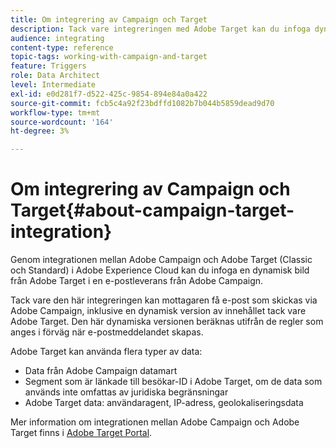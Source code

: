 ```yaml
---
title: Om integrering av Campaign och Target
description: Tack vare integreringen med Adobe Target kan du infoga dynamiska bilder som genererats av Adobe Target i dina Adobe Campaign-meddelanden.
audience: integrating
content-type: reference
topic-tags: working-with-campaign-and-target
feature: Triggers
role: Data Architect
level: Intermediate
exl-id: e0d281f7-d522-425c-9854-894e84a0a422
source-git-commit: fcb5c4a92f23bdffd1082b7b044b5859dead9d70
workflow-type: tm+mt
source-wordcount: '164'
ht-degree: 3%

---
```


# Om integrering av Campaign och Target{#about-campaign-target-integration}

Genom integrationen mellan Adobe Campaign och Adobe Target (Classic och Standard) i Adobe Experience Cloud kan du infoga en dynamisk bild från Adobe Target i en e-postleverans från Adobe Campaign.

Tack vare den här integreringen kan mottagaren få e-post som skickas via Adobe Campaign, inklusive en dynamisk version av innehållet tack vare Adobe Target. Den här dynamiska versionen beräknas utifrån de regler som anges i förväg när e-postmeddelandet skapas.

Adobe Target kan använda flera typer av data:

* Data från Adobe Campaign datamart
* Segment som är länkade till besökar-ID i Adobe Target, om de data som används inte omfattas av juridiska begränsningar
* Adobe Target data: användaragent, IP-adress, geolokaliseringsdata

Mer information om integrationen mellan Adobe Campaign och Adobe Target finns i [Adobe Target Portal](https://experienceleague.adobe.com/docs/target/using/integrate/campaign-and-target.html).
